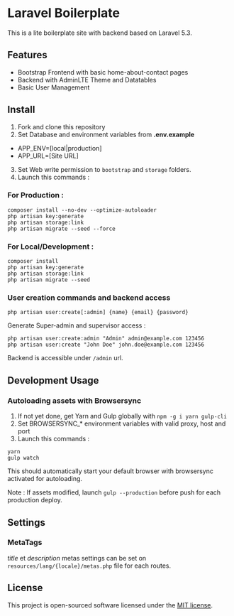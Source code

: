 # Laravel Boilerplate

This is a lite boilerplate site with backend based on Laravel 5.3.

## Features

* Bootstrap Frontend with basic home-about-contact pages
* Backend with AdminLTE Theme and Datatables
* Basic User Management

## Install

1. Fork and clone this repository
2. Set Database and environment variables from **.env.example**
* APP_ENV=[local|production]
* APP_URL=[Site URL]
3. Set Web write permission to `bootstrap` and `storage` folders.
4. Launch this commands :

### For Production :

```shell
composer install --no-dev --optimize-autoloader
php artisan key:generate
php artisan storage:link
php artisan migrate --seed --force
```

### For Local/Development :

```shell
composer install
php artisan key:generate
php artisan storage:link
php artisan migrate --seed
```

### User creation commands and backend access

```shell
php artisan user:create[:admin] {name} {email} {password}
```

Generate Super-admin and supervisor access :

```shell
php artisan user:create:admin "Admin" admin@example.com 123456
php artisan user:create "John Doe" john.doe@example.com 123456
```

Backend is accessible under `/admin` url.

## Development Usage

### Autoloading assets with Browsersync

1. If not yet done, get Yarn and Gulp globally with `npm -g i yarn gulp-cli`
2. Set BROWSERSYNC_* environment variables with valid proxy, host and port
3. Launch this commands :

```shell
yarn
gulp watch
```

This should automatically start your default browser with browsersync activated for autoloading.

Note : If assets modified, launch `gulp --production` before push for each production deploy.

## Settings

### MetaTags

*title* et *description* metas settings can be set on `resources/lang/{locale}/metas.php` file for each routes.

## License

This project is open-sourced software licensed under the [MIT license](http://opensource.org/licenses/MIT).
